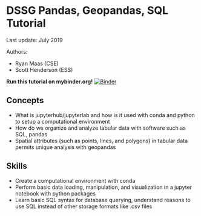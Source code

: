 # DSSG Pandas, Geopandas, SQL Tutorial
Last update: July 2019

Authors: 
* Ryan Maas (CSE)
* Scott Henderson (ESS)

**Run this tutorial on mybinder.org!**
[![Binder](https://mybinder.org/badge_logo.svg)](https://mybinder.org/v2/gh/uwescience/dssg-pandas-sql-tutorial/2019?urlpath=lab)

## Concepts
* What is jupyterhub/jupyterlab and how is it used with conda and python to setup a computational environment
* How do we organize and analyze tabular data with software such as SQL, pandas
* Spatial attributes (such as points, lines, and polygons) in tabular data permits unique analysis with geopandas

## Skills
* Create a computational environment with conda
* Perform basic data loading, manipulation, and visualization in a jupyter notebook with python packages
* Learn basic SQL syntax for database querying, understand reasons to use SQL instead of other storage formats like .csv files
